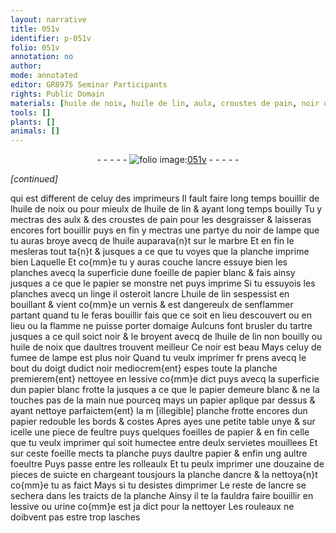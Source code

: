 ```yaml
---
layout: narrative
title: 051v
identifier: p-051v
folio: 051v
annotation: no
author:
mode: annotated
editor: GR8975 Seminar Participants
rights: Public Domain
materials: [huile de noix, huile de lin, aulx, croustes de pain, noir de lampe, huile, marbre, ancre, papier, tartre, fumee de lampe, noir, lessive, feultre, foeultre, urine]
tools: []
plants: []
animals: []
---
```


<div class="folio" align="center">- - - - - <a href="http://gallica.bnf.fr/ark:/12148/btv1b10500001g/f108.image" target="_blank"><img src="https://cu-mkp.github.io/2017-workshop-edition/assets/photo-icon.png" alt="folio image: " style="display:inline-block; margin-bottom:-3px;"/>051v</a> - - - - - </div>  
 
*[continued]*
  
qui est different de celuy des imprimeurs Il fault faire long
 temps bouillir de l<span class="m">huile de noix</span> ou pour mieulx de l<span class="m">huile de
 lin</span> & ayant long temps bouilly Tu y mectras des <span class="m">aulx</span> &
 des <span class="m">croustes de pain</span> pour les desgraisser & laisseras encores
 fort bouillir puys en fin y mectras une partye du <span class="m">noir
 de lampe</span> que tu auras broye avecq de l<span class="m">huile</span> auparava{n}t
 sur le <span class="m">marbre</span> Et en fin le mesleras tout ta{n}t & jusques a ce
 que tu voyes que la planche imprime bien Laquelle Et
 co{mm}e tu y auras couche l<span class="m">ancre</span> essuye bien les planches avecq
 la superficie dune foeille de <span class="m">papier</span> blanc & fais ainsy
 jusques a ce que le <span class="m">papier</span> se monstre net puys imprime
 Si tu essuyois les planches avecq un linge il osteroit l<span class="m">ancre</span>
 L<span class="m">huile de lin</span> sespessist en bouillant & vient co{mm}e un vernis & est
 dangereulx de senflammer partant quand tu le feras bouillir fais
 que ce soit en lieu descouvert ou en lieu ou la flamme ne puisse
 porter domaige Aulcuns font brusler du <span class="m">tartre</span> jusques a ce
 quil soict noir & le broyent avecq de l<span class="m">huile de lin</span> non bouilly
 ou <span class="m">huile de noix</span> que daultres trouvent meilleur Ce noir est
 beau Mays celuy de <span class="m">fumee de lampe</span> est plus noir Quand
 tu veulx imprimer fr prens avecq le bout du doigt dudict <span class="m">noir</span>
 mediocrem{ent} espes toute la planche premierem{ent} nettoyee en <span class="m">lessive</span>
 co{mm}e dict puys avecq la superficie dun <span class="m">papier</span> blanc frotte la
 jusques a ce que le <span class="m">papier</span> demeure blanc & ne la touches pas
 de la main nue pourceq mays un <span class="m">papier</span> aplique par dessus
 & ayant nettoye parfaictem{ent} la m [illegible] planche frotte encores dun <span class="m">papier</span>
 redouble les bords & costes Apres ayes une petite table unye
 & sur icelle une piece de <span class="m">feultre</span> puys quelques foeilles de <span class="m">papier</span>
 & en fin celle que tu veulx imprimer qui soit humectee entre deulx
 servietes mouillees Et sur ceste foeille mects ta planche puys
 daultre <span class="m">papier</span> & enfin ung aultre <span class="m">foeultre</span> Puys passe entre
 les rolleaulx Et tu peulx imprimer une douzaine de pieces
 de suicte en chargeant tousjours la planche d<span class="m">ancre</span> & la nettoya{n}t
 co{mm}e tu as faict Mays si tu desistes dimprimer Le reste de
 l<span class="m">ancre</span> se sechera dans les traicts de la planche Ainsy il te
 la fauldra faire bouillir en <span class="m">lessive</span> ou <span class="m">urine</span> co{mm}e est ja dict
 pour la nettoyer Les rouleaux ne doibvent pas estre trop lasches
 
